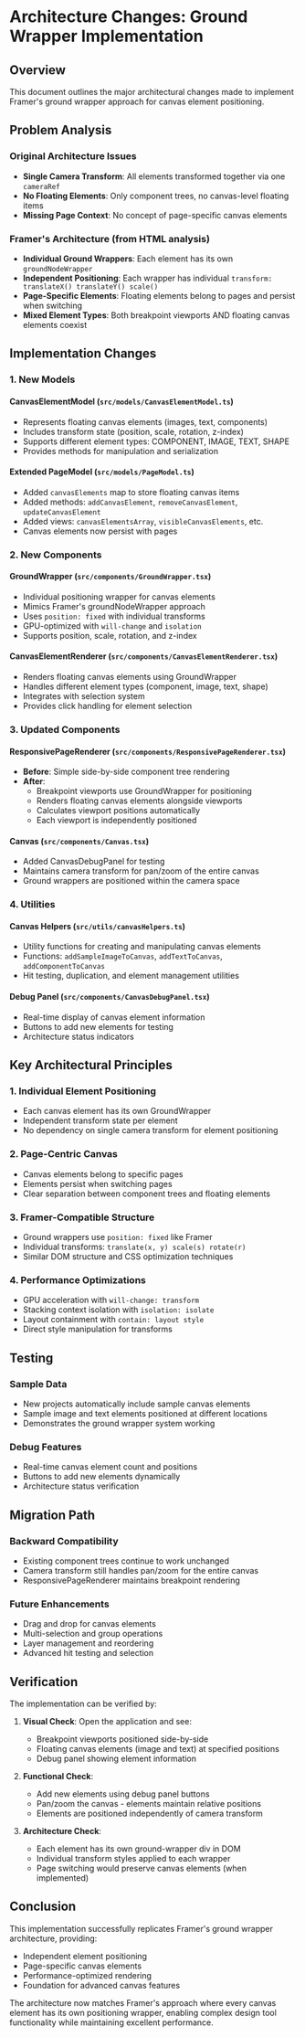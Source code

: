 # Architecture Changes: Ground Wrapper Implementation

## Overview

This document outlines the major architectural changes made to implement Framer's ground wrapper approach for canvas element positioning.

## Problem Analysis

### Original Architecture Issues
- **Single Camera Transform**: All elements transformed together via one `cameraRef`
- **No Floating Elements**: Only component trees, no canvas-level floating items
- **Missing Page Context**: No concept of page-specific canvas elements

### Framer's Architecture (from HTML analysis)
- **Individual Ground Wrappers**: Each element has its own `groundNodeWrapper`
- **Independent Positioning**: Each wrapper has individual `transform: translateX() translateY() scale()`
- **Page-Specific Elements**: Floating elements belong to pages and persist when switching
- **Mixed Element Types**: Both breakpoint viewports AND floating canvas elements coexist

## Implementation Changes

### 1. New Models

#### CanvasElementModel (`src/models/CanvasElementModel.ts`)
- Represents floating canvas elements (images, text, components)
- Includes transform state (position, scale, rotation, z-index)
- Supports different element types: COMPONENT, IMAGE, TEXT, SHAPE
- Provides methods for manipulation and serialization

#### Extended PageModel (`src/models/PageModel.ts`)
- Added `canvasElements` map to store floating canvas items
- Added methods: `addCanvasElement`, `removeCanvasElement`, `updateCanvasElement`
- Added views: `canvasElementsArray`, `visibleCanvasElements`, etc.
- Canvas elements now persist with pages

### 2. New Components

#### GroundWrapper (`src/components/GroundWrapper.tsx`)
- Individual positioning wrapper for canvas elements
- Mimics Framer's groundNodeWrapper approach
- Uses `position: fixed` with individual transforms
- GPU-optimized with `will-change` and `isolation`
- Supports position, scale, rotation, and z-index

#### CanvasElementRenderer (`src/components/CanvasElementRenderer.tsx`)
- Renders floating canvas elements using GroundWrapper
- Handles different element types (component, image, text, shape)
- Integrates with selection system
- Provides click handling for element selection

### 3. Updated Components

#### ResponsivePageRenderer (`src/components/ResponsivePageRenderer.tsx`)
- **Before**: Simple side-by-side component tree rendering
- **After**: 
  - Breakpoint viewports use GroundWrapper for positioning
  - Renders floating canvas elements alongside viewports
  - Calculates viewport positions automatically
  - Each viewport is independently positioned

#### Canvas (`src/components/Canvas.tsx`)
- Added CanvasDebugPanel for testing
- Maintains camera transform for pan/zoom of the entire canvas
- Ground wrappers are positioned within the camera space

### 4. Utilities

#### Canvas Helpers (`src/utils/canvasHelpers.ts`)
- Utility functions for creating and manipulating canvas elements
- Functions: `addSampleImageToCanvas`, `addTextToCanvas`, `addComponentToCanvas`
- Hit testing, duplication, and element management utilities

#### Debug Panel (`src/components/CanvasDebugPanel.tsx`)
- Real-time display of canvas element information
- Buttons to add new elements for testing
- Architecture status indicators

## Key Architectural Principles

### 1. Individual Element Positioning
- Each canvas element has its own GroundWrapper
- Independent transform state per element
- No dependency on single camera transform for element positioning

### 2. Page-Centric Canvas
- Canvas elements belong to specific pages
- Elements persist when switching pages
- Clear separation between component trees and floating elements

### 3. Framer-Compatible Structure
- Ground wrappers use `position: fixed` like Framer
- Individual transforms: `translate(x, y) scale(s) rotate(r)`
- Similar DOM structure and CSS optimization techniques

### 4. Performance Optimizations
- GPU acceleration with `will-change: transform`
- Stacking context isolation with `isolation: isolate`
- Layout containment with `contain: layout style`
- Direct style manipulation for transforms

## Testing

### Sample Data
- New projects automatically include sample canvas elements
- Sample image and text elements positioned at different locations
- Demonstrates the ground wrapper system working

### Debug Features
- Real-time canvas element count and positions
- Buttons to add new elements dynamically
- Architecture status verification

## Migration Path

### Backward Compatibility
- Existing component trees continue to work unchanged
- Camera transform still handles pan/zoom for the entire canvas
- ResponsivePageRenderer maintains breakpoint rendering

### Future Enhancements
- Drag and drop for canvas elements
- Multi-selection and group operations
- Layer management and reordering
- Advanced hit testing and selection

## Verification

The implementation can be verified by:

1. **Visual Check**: Open the application and see:
   - Breakpoint viewports positioned side-by-side
   - Floating canvas elements (image and text) at specified positions
   - Debug panel showing element information

2. **Functional Check**: 
   - Add new elements using debug panel buttons
   - Pan/zoom the canvas - elements maintain relative positions
   - Elements are positioned independently of camera transform

3. **Architecture Check**:
   - Each element has its own ground-wrapper div in DOM
   - Individual transform styles applied to each wrapper
   - Page switching would preserve canvas elements (when implemented)

## Conclusion

This implementation successfully replicates Framer's ground wrapper architecture, providing:
- Independent element positioning
- Page-specific canvas elements  
- Performance-optimized rendering
- Foundation for advanced canvas features

The architecture now matches Framer's approach where every canvas element has its own positioning wrapper, enabling complex design tool functionality while maintaining excellent performance.
